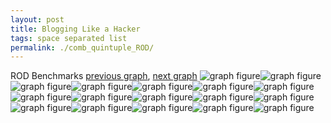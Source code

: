 ```yaml
---
layout: post
title: Blogging Like a Hacker
tags: space separated list
permalink: ./comb_quintuple_ROD/
---
```


ROD Benchmarks
[previous graph](./comb_quintuple_RB/), [next graph](./comb_quintuple_SMATRIX/)
<img src="./images/quintuple/ROD/ROD-AVL_box.png" alt="graph figure"><img src="./images/quintuple/ROD/ROD-A_box.png" alt="graph figure"><img src="./images/quintuple/ROD/ROD-CYPHERD_box.png" alt="graph figure"><img src="./images/quintuple/ROD/ROD-EGG_box.png" alt="graph figure"><img src="./images/quintuple/ROD/ROD-FACE_box.png" alt="graph figure"><img src="./images/quintuple/ROD/ROD-FLOYD_box.png" alt="graph figure"><img src="./images/quintuple/ROD/ROD-F_box.png" alt="graph figure"><img src="./images/quintuple/ROD/ROD-H_box.png" alt="graph figure"><img src="./images/quintuple/ROD/ROD-JSOND_box.png" alt="graph figure"><img src="./images/quintuple/ROD/ROD-K_box.png" alt="graph figure"><img src="./images/quintuple/ROD/ROD-O_box.png" alt="graph figure"><img src="./images/quintuple/ROD/ROD-PDFD_box.png" alt="graph figure"><img src="./images/quintuple/ROD/ROD-RB_box.png" alt="graph figure"><img src="./images/quintuple/ROD/ROD-ROD_box.png" alt="graph figure"><img src="./images/quintuple/ROD/ROD-SMATRIX_box.png" alt="graph figure"><img src="./images/quintuple/ROD/ROD-SORTD_box.png" alt="graph figure"><img src="./images/quintuple/ROD/ROD-ZB_box.png" alt="graph figure">